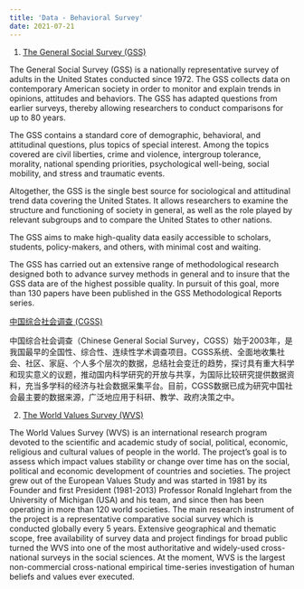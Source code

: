 ```yaml
---
title: 'Data - Behavioral Survey'
date: 2021-07-21
---
```


1. [The General Social Survey (GSS)](https://gss.norc.org)

The General Social Survey (GSS) is a nationally representative survey of adults in the United States conducted since 1972. The GSS collects data on contemporary American society in order to monitor and explain trends in opinions, attitudes and behaviors. The GSS has adapted questions from earlier surveys, thereby allowing researchers to conduct comparisons for up to 80 years.

The GSS contains a standard core of demographic, behavioral, and attitudinal questions, plus topics of special interest. Among the topics covered are civil liberties, crime and violence, intergroup tolerance, morality, national spending priorities, psychological well-being, social mobility, and stress and traumatic events.

Altogether, the GSS is the single best source for sociological and attitudinal trend data covering the United States. It allows researchers to examine the structure and functioning of society in general, as well as the role played by relevant subgroups and to compare the United States to other nations.

The GSS aims to make high-quality data easily accessible to scholars, students, policy-makers, and others, with minimal cost and waiting.

The GSS has carried out an extensive range of methodological research designed both to advance survey methods in general and to insure that the GSS data are of the highest possible quality. In pursuit of this goal, more than 130 papers have been published in the GSS Methodological Reports series.

[中国综合社会调查 (CGSS)](http://cgss.ruc.edu.cn)

中国综合社会调查（Chinese General Social Survey，CGSS）始于2003年，是我国最早的全国性、综合性、连续性学术调查项目。CGSS系统、全面地收集社会、社区、家庭、个人多个层次的数据，总结社会变迁的趋势，探讨具有重大科学和现实意义的议题，推动国内科学研究的开放与共享，为国际比较研究提供数据资料，充当多学科的经济与社会数据采集平台。目前，CGSS数据已成为研究中国社会最主要的数据来源，广泛地应用于科研、教学、政府决策之中。

2. [The World Values Survey (WVS)](https://www.worldvaluessurvey.org/wvs.jsp)

The World Values Survey (WVS) is an international research program devoted to the scientific and academic study of social, political, economic, religious and cultural values of people in the world. The project’s goal is to assess which impact values stability or change over time has on the social, political and economic development of countries and societies. The project grew out of the European Values Study and was started in 1981 by its Founder and first President (1981-2013) Professor Ronald Inglehart from the University of Michigan (USA) and his team, and since then has been operating in more than 120 world societies. The main research instrument of the project is a representative comparative social survey which is conducted globally every 5 years. Extensive geographical and thematic scope, free availability of survey data and project findings for broad public turned the WVS into one of the most authoritative and widely-used cross-national surveys in the social sciences. At the moment, WVS is the largest non-commercial cross-national empirical time-series investigation of human beliefs and values ever executed. 
